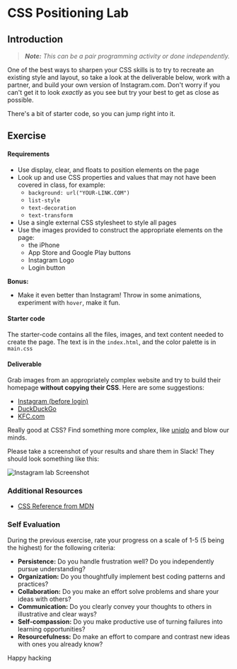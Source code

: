 <!--
Market: SF
-->

# CSS Positioning Lab

## Introduction

> ***Note:*** _This can be a pair programming activity or done independently._

One of the best ways to sharpen your CSS skills is to try to recreate an existing style and layout, so take a look at the deliverable below, work with a partner, and build your own version of Instagram.com.  Don't worry if you can't get it to look _exactly_ as you see but try your best to get as close as possible.

There's a bit of starter code, so you can jump right into it.

## Exercise

#### Requirements

- Use display, clear, and floats to position elements on the page
- Look up and use CSS properties and values that may not have been covered in class, for example:
  - `background: url("YOUR-LINK.COM")`
  - `list-style`
  - `text-decoration`
  - `text-transform`
- Use a single external CSS stylesheet to style all pages
- Use the images provided to construct the appropriate elements on the page:
  - the iPhone
  - App Store and Google Play buttons
  - Instagram Logo
  - Login button

**Bonus:**
- Make it even better than Instagram! Throw in some animations, experiment with `hover`, make it fun.

#### Starter code

The starter-code contains all the files, images, and text content needed to create the page. The text is in the `index.html`, and the color palette is in `main.css`

#### Deliverable

Grab images from an appropriately complex website and try to build their homepage __without copying their CSS__. Here are some suggestions:

- [Instagram (before login)](https://www.instagram.com/)
- [DuckDuckGo](https://duckduckgo.com/)
- [KFC.com](https://www.kfc.com/)

Really good at CSS? Find something more complex, like [uniqlo](http://www.uniqlo.com/us/) and blow our minds.

Please take a screenshot of your results and share them in Slack! They should look something like this:

![Instagram lab Screenshot](https://i.imgur.com/DQ9fk1u.png)

### Additional Resources

- [CSS Reference from MDN](https://developer.mozilla.org/en-US/docs/Web/CSS)

### Self Evaluation

During the previous exercise, rate your progress on a scale of 1-5 (5 being the highest) for the following criteria:

- **Persistence:** Do you handle frustration well? Do you independently pursue understanding?
- **Organization:** Do you thoughtfully implement best coding patterns and practices?
- **Collaboration:** Do you make an effort solve problems and share your ideas with others?
- **Communication:** Do you clearly convey your thoughts to others in illustrative and clear ways?
- **Self-compassion:** Do you make productive use of turning failures into learning opportunities?
- **Resourcefulness:** Do make an effort to compare and contrast new ideas with ones you already know? 




Happy hacking 

